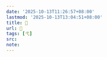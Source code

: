 ```yaml
---
date: '2025-10-13T11:26:57+08:00'
lastmod: '2025-10-13T13:04:51+08:00'
title: 󰔢
url: 󰔢
tags: [弋]
src:
note:
---
```

